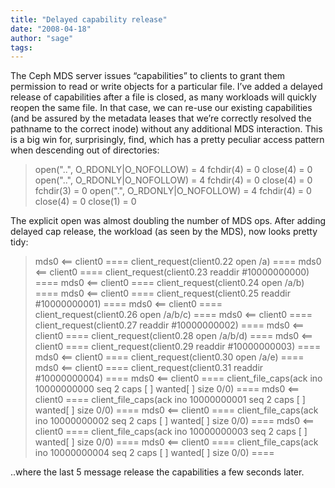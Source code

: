 ```yaml
---
title: "Delayed capability release"
date: "2008-04-18"
author: "sage"
tags: 
---
```


The Ceph MDS server issues “capabilities” to clients to grant them permission to read or write objects for a particular file. I’ve added a delayed release of capabilities after a file is closed, as many workloads will quickly reopen the same file. In that case, we can re-use our existing capabilities (and be assured by the metadata leases that we’re correctly resolved the pathname to the correct inode) without any additional MDS interaction. This is a big win for, surprisingly, find, which has a pretty peculiar access pattern when descending out of directories:

> open("..", O\_RDONLY|O\_NOFOLLOW)         = 4
> fchdir(4)                               = 0
> close(4)                                = 0
> open("..", O\_RDONLY|O\_NOFOLLOW)         = 4
> fchdir(4)                               = 0
> close(4)                                = 0
> fchdir(3)                               = 0
> open(".", O\_RDONLY|O\_NOFOLLOW)          = 4
> fchdir(4)                               = 0
> close(4)                                = 0
> close(1)                                = 0

The explicit open was almost doubling the number of MDS ops. After adding delayed cap release, the workload (as seen by the MDS), now looks pretty tidy:

> mds0 <== client0 ==== client\_request(client0.22 open /a) ====
> mds0 <== client0 ==== client\_request(client0.23 readdir #10000000000) ====
> mds0 <== client0 ==== client\_request(client0.24 open /a/b) ====
> mds0 <== client0 ==== client\_request(client0.25 readdir #10000000001) ====
> mds0 <== client0 ==== client\_request(client0.26 open /a/b/c) ====
> mds0 <== client0 ==== client\_request(client0.27 readdir #10000000002) ====
> mds0 <== client0 ==== client\_request(client0.28 open /a/b/d) ====
> mds0 <== client0 ==== client\_request(client0.29 readdir #10000000003) ====
> mds0 <== client0 ==== client\_request(client0.30 open /a/e) ====
> mds0 <== client0 ==== client\_request(client0.31 readdir #10000000004) ====
> mds0 <== client0 ==== client\_file\_caps(ack ino 10000000000 seq 2 caps \[ \] wanted\[ \] size 0/0) ====
> mds0 <== client0 ==== client\_file\_caps(ack ino 10000000001 seq 2 caps \[ \] wanted\[ \] size 0/0) ====
> mds0 <== client0 ==== client\_file\_caps(ack ino 10000000002 seq 2 caps \[ \] wanted\[ \] size 0/0) ====
> mds0 <== client0 ==== client\_file\_caps(ack ino 10000000003 seq 2 caps \[ \] wanted\[ \] size 0/0) ====
> mds0 <== client0 ==== client\_file\_caps(ack ino 10000000004 seq 2 caps \[ \] wanted\[ \] size 0/0) ====

..where the last 5 message release the capabilities a few seconds later.

